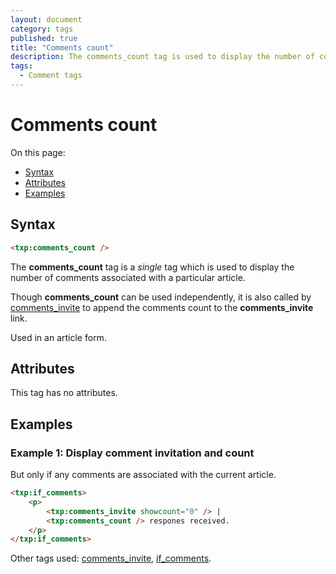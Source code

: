 ```yaml
---
layout: document
category: tags
published: true
title: "Comments count"
description: The comments_count tag is used to display the number of comments associated with a particular article.
tags:
  - Comment tags
---
```


# Comments count

On this page:

* [Syntax](#syntax)
* [Attributes](#attributes)
* [Examples](#examples)

## Syntax

~~~ html
<txp:comments_count />
~~~

The **comments_count** tag is a *single* tag which is used to display the number of comments associated with a particular article.

Though **comments_count** can be used independently, it is also called by [comments_invite](comments-invite) to append the comments count to the **comments_invite** link.

Used in an article form.

## Attributes

This tag has no attributes.

## Examples

### Example 1: Display comment invitation and count

But only if any comments are associated with the current article.

~~~ html
<txp:if_comments>
    <p>
        <txp:comments_invite showcount="0" /> |
        <txp:comments_count /> respones received.
    </p>
</txp:if_comments>
~~~

Other tags used: [comments_invite](comments-invite), [if_comments](if-comments).
